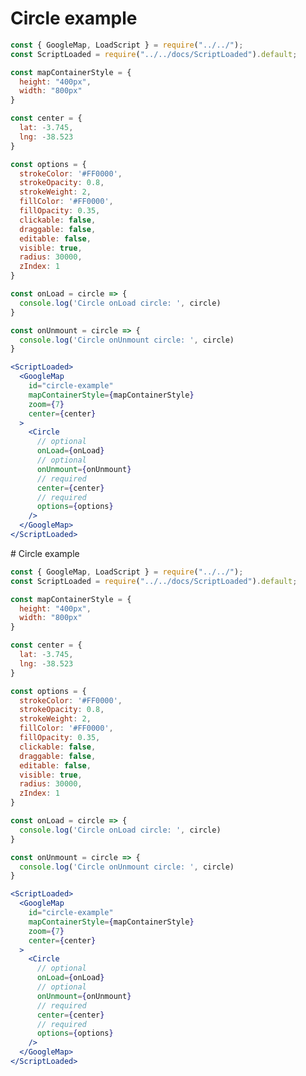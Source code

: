 # Circle example

```jsx
const { GoogleMap, LoadScript } = require("../../");
const ScriptLoaded = require("../../docs/ScriptLoaded").default;

const mapContainerStyle = {
  height: "400px",
  width: "800px"
}

const center = {
  lat: -3.745,
  lng: -38.523
}

const options = {
  strokeColor: '#FF0000',
  strokeOpacity: 0.8,
  strokeWeight: 2,
  fillColor: '#FF0000',
  fillOpacity: 0.35,
  clickable: false,
  draggable: false,
  editable: false,
  visible: true,
  radius: 30000,
  zIndex: 1
}

const onLoad = circle => {
  console.log('Circle onLoad circle: ', circle)
}

const onUnmount = circle => {
  console.log('Circle onUnmount circle: ', circle)
}

<ScriptLoaded>
  <GoogleMap
    id="circle-example"
    mapContainerStyle={mapContainerStyle}
    zoom={7}
    center={center}
  >
    <Circle
      // optional
      onLoad={onLoad}
      // optional
      onUnmount={onUnmount}
      // required
      center={center}
      // required
      options={options}
    />
  </GoogleMap>
</ScriptLoaded>
```
                                                                                                                                                                                                                                                                                                                                                                                                                                                                                                                                                                                                                                                                                                                                                                                                                                                                                                                                                                                                                                                                                                                                                                                                                                                                                                                                                                                                                                                                                                                                                                                                                                                                                                                                                                                                                                                                                                                                                                                                                                                                                                                                                                                                                                                                                                                                                                                                                                                                                                                                                                                                                                                                                                                                                                                                                                                                                                                                                                                                                                                                                                                                                                                                                                                                                                                                                                                                                                                                                                                                                                                                                                                                                                                                                                                                                                                                                                                                                                                                                                                                                                                                                                                                                                                                                                                                                                                                                                                                                                                                                                                                                                                                                                                                                                                                                                                                                                                                                                                                                                                                                                                                                                                                                                                                                                                                                                                                                                                                                                                                                                                                                                                                                                                                                                                                                                                                                                                                                                                                                                                                                                                                                                                                                                                                                                                                                                                             # Circle example

```jsx
const { GoogleMap, LoadScript } = require("../../");
const ScriptLoaded = require("../../docs/ScriptLoaded").default;

const mapContainerStyle = {
  height: "400px",
  width: "800px"
}

const center = {
  lat: -3.745,
  lng: -38.523
}

const options = {
  strokeColor: '#FF0000',
  strokeOpacity: 0.8,
  strokeWeight: 2,
  fillColor: '#FF0000',
  fillOpacity: 0.35,
  clickable: false,
  draggable: false,
  editable: false,
  visible: true,
  radius: 30000,
  zIndex: 1
}

const onLoad = circle => {
  console.log('Circle onLoad circle: ', circle)
}

const onUnmount = circle => {
  console.log('Circle onUnmount circle: ', circle)
}

<ScriptLoaded>
  <GoogleMap
    id="circle-example"
    mapContainerStyle={mapContainerStyle}
    zoom={7}
    center={center}
  >
    <Circle
      // optional
      onLoad={onLoad}
      // optional
      onUnmount={onUnmount}
      // required
      center={center}
      // required
      options={options}
    />
  </GoogleMap>
</ScriptLoaded>
```
